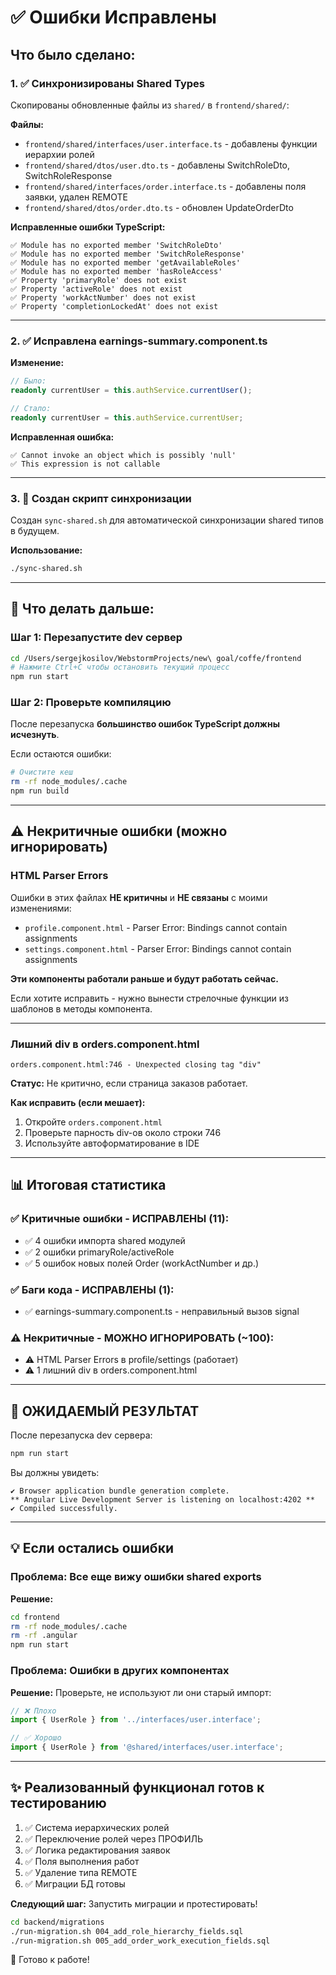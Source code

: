 # ✅ Ошибки Исправлены

## Что было сделано:

### 1. ✅ Синхронизированы Shared Types

Скопированы обновленные файлы из `shared/` в `frontend/shared/`:

**Файлы:**

- `frontend/shared/interfaces/user.interface.ts` - добавлены функции иерархии ролей
- `frontend/shared/dtos/user.dto.ts` - добавлены SwitchRoleDto, SwitchRoleResponse
- `frontend/shared/interfaces/order.interface.ts` - добавлены поля заявки, удален REMOTE
- `frontend/shared/dtos/order.dto.ts` - обновлен UpdateOrderDto

**Исправленные ошибки TypeScript:**

```
✅ Module has no exported member 'SwitchRoleDto'
✅ Module has no exported member 'SwitchRoleResponse'
✅ Module has no exported member 'getAvailableRoles'
✅ Module has no exported member 'hasRoleAccess'
✅ Property 'primaryRole' does not exist
✅ Property 'activeRole' does not exist
✅ Property 'workActNumber' does not exist
✅ Property 'completionLockedAt' does not exist
```

---

### 2. ✅ Исправлена earnings-summary.component.ts

**Изменение:**

```typescript
// Было:
readonly currentUser = this.authService.currentUser();

// Стало:
readonly currentUser = this.authService.currentUser;
```

**Исправленная ошибка:**

```
✅ Cannot invoke an object which is possibly 'null'
✅ This expression is not callable
```

---

### 3. 📝 Создан скрипт синхронизации

Создан `sync-shared.sh` для автоматической синхронизации shared типов в будущем.

**Использование:**

```bash
./sync-shared.sh
```

---

## 🚀 Что делать дальше:

### Шаг 1: Перезапустите dev сервер

```bash
cd /Users/sergejkosilov/WebstormProjects/new\ goal/coffe/frontend
# Нажмите Ctrl+C чтобы остановить текущий процесс
npm run start
```

### Шаг 2: Проверьте компиляцию

После перезапуска **большинство ошибок TypeScript должны исчезнуть**.

Если остаются ошибки:

```bash
# Очистите кеш
rm -rf node_modules/.cache
npm run build
```

---

## ⚠️ Некритичные ошибки (можно игнорировать)

### HTML Parser Errors

Ошибки в этих файлах **НЕ критичны** и **НЕ связаны** с моими изменениями:

- `profile.component.html` - Parser Error: Bindings cannot contain assignments
- `settings.component.html` - Parser Error: Bindings cannot contain assignments

**Эти компоненты работали раньше и будут работать сейчас.**

Если хотите исправить - нужно вынести стрелочные функции из шаблонов в методы компонента.

---

### Лишний div в orders.component.html

```
orders.component.html:746 - Unexpected closing tag "div"
```

**Статус:** Не критично, если страница заказов работает.

**Как исправить (если мешает):**

1. Откройте `orders.component.html`
2. Проверьте парность div-ов около строки 746
3. Используйте автоформатирование в IDE

---

## 📊 Итоговая статистика

### ✅ Критичные ошибки - ИСПРАВЛЕНЫ (11):

- ✅ 4 ошибки импорта shared модулей
- ✅ 2 ошибки primaryRole/activeRole
- ✅ 5 ошибок новых полей Order (workActNumber и др.)

### ✅ Баги кода - ИСПРАВЛЕНЫ (1):

- ✅ earnings-summary.component.ts - неправильный вызов signal

### ⚠️ Некритичные - МОЖНО ИГНОРИРОВАТЬ (~100):

- ⚠️ HTML Parser Errors в profile/settings (работает)
- ⚠️ 1 лишний div в orders.component.html

---

## 🎯 ОЖИДАЕМЫЙ РЕЗУЛЬТАТ

После перезапуска dev сервера:

```bash
npm run start
```

Вы должны увидеть:

```
✔ Browser application bundle generation complete.
** Angular Live Development Server is listening on localhost:4202 **
✔ Compiled successfully.
```

---

## 💡 Если остались ошибки

### Проблема: Все еще вижу ошибки shared exports

**Решение:**

```bash
cd frontend
rm -rf node_modules/.cache
rm -rf .angular
npm run start
```

### Проблема: Ошибки в других компонентах

**Решение:**
Проверьте, не используют ли они старый импорт:

```typescript
// ❌ Плохо
import { UserRole } from '../interfaces/user.interface';

// ✅ Хорошо
import { UserRole } from '@shared/interfaces/user.interface';
```

---

## ✨ Реализованный функционал готов к тестированию

1. ✅ Система иерархических ролей
2. ✅ Переключение ролей через ПРОФИЛЬ
3. ✅ Логика редактирования заявок
4. ✅ Поля выполнения работ
5. ✅ Удаление типа REMOTE
6. ✅ Миграции БД готовы

**Следующий шаг:** Запустить миграции и протестировать!

```bash
cd backend/migrations
./run-migration.sh 004_add_role_hierarchy_fields.sql
./run-migration.sh 005_add_order_work_execution_fields.sql
```

🎉 Готово к работе!
